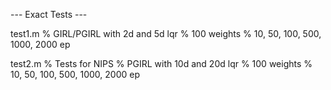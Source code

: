--- Exact Tests ---

test1.m
% GIRL/PGIRL with 2d and 5d lqr
% 100 weights
% 10, 50, 100, 500, 1000, 2000 ep

test2.m
% Tests for NIPS
%  PGIRL with 10d and 20d lqr
%  100 weights
%  10, 50, 100, 500, 1000, 2000 ep

